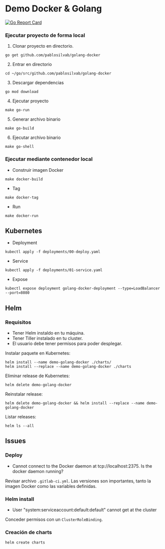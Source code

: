 # Demo Docker & Golang

[![Go Report Card](https://goreportcard.com/badge/github.com/pablosilvab/demo-golang-docker)](https://goreportcard.com/report/github.com/pablosilvab/demo-golang-docker)

### Ejecutar proyecto de forma local

1. Clonar proyecto en directorio.

```
go get github.com/pablosilvab/golang-docker
```

2. Entrar en directorio 

```
cd ~/go/src/github.com/pablosilvab/golang-docker
```

3. Descargar dependencias 

```
go mod download
```

4. Ejecutar proyecto

```
make go-run
```

5. Generar archivo binario

```
make go-build
```

6. Ejecutar archivo binario

```
make go-shell
```

### Ejecutar mediante contenedor local

* Construir imagen Docker 

```
make docker-build
```

* Tag 

```
make docker-tag
```

* Run

```
make docker-run
```


## Kubernetes 

* Deployment 

```
kubectl apply -f deployments/00-deploy.yaml
```

* Service 

```
kubectl apply -f deployments/01-service.yaml
```

* Expose 

```
kubectl expose deployment golang-docker-deployment --type=LoadBalancer --port=8080
```

## Helm 

### Requisitos

* Tener Helm instaldo en tu máquina.
* Tener Tiller instalado en tu cluster.
* El usuario debe tener permisos para poder desplegar.


Instalar paquete en Kubernetes: 
```
helm install --name demo-golang-docker ./charts/
helm install --replace --name demo-golang-docker ./charts 
```

Eliminar release de Kubernetes:
```
helm delete demo-golang-docker
```

Reinstalar release:
```
helm delete demo-golang-docker && helm install --replace --name demo-golang-docker
```

Listar releases:
```
helm ls --all
```

## Issues

### Deploy 

* Cannot connect to the Docker daemon at tcp://localhost:2375. Is the docker daemon running?

Revisar archivo ```.gitlab-ci.yml```. Las versiones son importantes, tanto la imagen Docker como las variables definidas.

### Helm install

* User "system:serviceaccount:default:default" cannot get at the cluster 

Conceder permisos con un ```ClusterRoleBinding```.

### Creación de charts

```
helm create charts
```